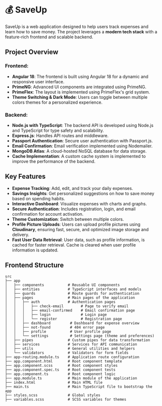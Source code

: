 # 💰 SaveUp
SaveUp is a web application designed to help users track expenses and learn how to save money. The project leverages a **modern tech stack** with a feature-rich frontend and scalable backend.

## Project Overview
### Frontend:
- **Angular 18**: The frontend is built using Angular 18 for a dynamic and responsive user interface.
- **PrimeNG**: Advanced UI components are integrated using PrimeNG.
- **PrimeFlex**: The layout is implemented using PrimeFlex's grid system.
- **Theme Switching & Dark Mode**: Users can toggle between multiple colors themes for a personalized experience.

### Backend:
- **Node.js with TypeScript**: The backend API is developed using Node.js and TypeScript for type safety and scalability.
- **Express.js**: Handles API routes and middleware.
- **Passport Authentication**: Secure user authentication with Passport.js.
- **Email Confirmation**: Email verification implemented using Nodemailer.
- **MongoDB Atlas**: A cloud-hosted NoSQL database for data storage.
- **Cache Implementation**: A custom cache system is implemented to improve the performance of the backend.

## Key Features
- **Expense Tracking**: Add, edit, and track your daily expenses.
- **Savings Insights**: Get personalized suggestions on how to save money based on spending habits.
- **Interactive Dashboard**: Visualize expenses with charts and graphs.
- **Secure Authentication**: Includes registration, login, and email confirmation for account activation.
- **Theme Customization**: Switch between multiple colors.
- **Profile Picture Uploads**: Users can upload profile pictures using **Cloudinary**, ensuring fast, secure, and optimized image storage and delivery.
- **Fast User Data Retrieval**: User data, such as profile information, is cached for faster retrieval. Cache is cleared when user profile information is updated.

## Frontend Structure
```plaintext
src
├── app
│   ├── components           # Reusable UI components
│   ├── entities             # TypeScript interfaces and models
│   ├── guards               # Route guards for authentication
│   ├── pages                # Main pages of the application
│   │   ├── auth             # Authentication pages
│   │   │   ├── check-email        # Page to verify email
│   │   │   ├── email-confirmed    # Email confirmation page
│   │   │   ├── login              # Login page
│   │   │   └── register           # Registration page
│   │   ├── dashboard         # Dashboard for expense overview
│   │   ├── not-found         # 404 error page
│   │   ├── profile           # User profile page
│   │   └── settings          # Settings page (theme and preferences)
│   ├── pipes                # Custom pipes for data transformation
│   ├── services             # Services for API communication
│   ├── utils                # General utilities and helpers
│   └── validators           # Validators for form fields
├── app-routing.module.ts    # Application route configuration
├── app.component.html       # Root component template
├── app.component.scss       # Root component styles
├── app.component.spec.ts    # Root component tests
├── app.component.ts         # Root component logic
├── app.module.ts            # Main module of the application
├── index.html               # Main HTML file
├── main.ts                  # Main TypeScript file to bootstrap the app
├── styles.scss              # Global styles
├── variables.scss           # SCSS variables for themes
```
